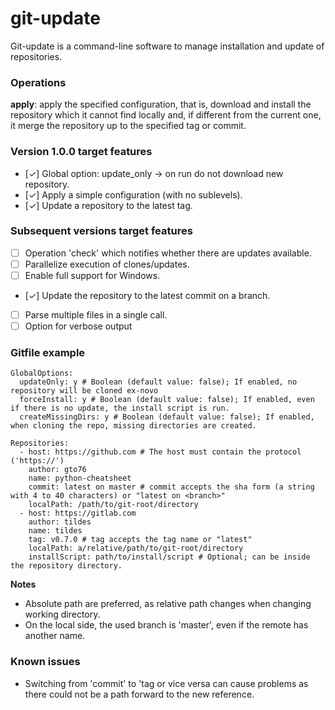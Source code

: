 # git-update
Git-update is a command-line software to manage installation and update of repositories.

### Operations
**apply**: apply the specified configuration, that is, download and install the repository which it cannot find locally and, if different from the current one, it merge the repository up to the specified tag or commit.

### Version 1.0.0 target features
* [✓] Global option: update_only -> on run do not download new repository.
* [✓] Apply a simple configuration (with no sublevels).
* [✓] Update a repository to the latest tag.

### Subsequent versions target features
* [ ] Operation 'check' which notifies whether there are updates available.
* [ ] Parallelize execution of clones/updates.
* [ ] Enable full support for Windows.
* [✓] Update the repository to the latest commit on a branch.
* [ ] Parse multiple files in a single call.
* [ ] Option for verbose output

### Gitfile example
```
GlobalOptions:
  updateOnly: y # Boolean (default value: false); If enabled, no repository will be cloned ex-novo
  forceInstall: y # Boolean (default value: false); If enabled, even if there is no update, the install script is run.
  createMissingDirs: y # Boolean (default value: false); If enabled, when cloning the repo, missing directories are created.

Repositories:
  - host: https://github.com # The host must contain the protocol ('https://')
    author: gto76
    name: python-cheatsheet
    commit: latest on master # commit accepts the sha form (a string with 4 to 40 characters) or "latest on <branch>"
    localPath: /path/to/git-root/directory 
  - host: https://gitlab.com
    author: tildes
    name: tildes
    tag: v0.7.0 # tag accepts the tag name or "latest"
    localPath: a/relative/path/to/git-root/directory
    installScript: path/to/install/script # Optional; can be inside the repository directory.

```

**Notes**
* Absolute path are preferred, as relative path changes when changing working directory.
* On the local side, the used branch is 'master', even if the remote has another name.

### Known issues
* Switching from 'commit' to 'tag or vice versa can cause problems as there could not be a path forward to the new reference.